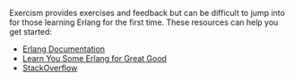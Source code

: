 Exercism provides exercises and feedback but can be difficult to jump into for those learning Erlang for the first time. These resources can help you get started:

* [Erlang Documentation](http://www.erlang.org/doc.html)
* [Learn You Some Erlang for Great Good](http://learnyousomeerlang.com)
* [StackOverflow](http://stackoverflow.com/)
